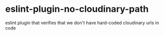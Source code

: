 # eslint-plugin-no-cloudinary-path
eslint plugin that verifies that we don't have hard-coded cloudinary urls in code
